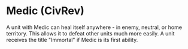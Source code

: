 # Medic (CivRev)

A unit with Medic can heal itself anywhere - in enemy, neutral, or home territory. This allows it to defeat other units much more easily. A unit receives the title "Immortal" if Medic is its first ability.